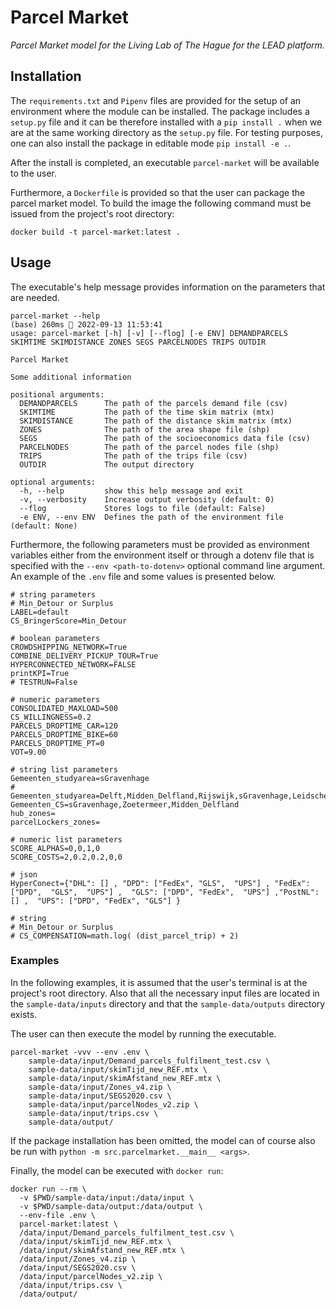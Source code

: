 # Parcel Market

_Parcel Market model for the Living Lab of The Hague for the LEAD platform._

## Installation

The `requirements.txt` and `Pipenv` files are provided for the setup of an environment where the module can be installed. The package includes a `setup.py` file and it can be therefore installed with a `pip install .` when we are at the same working directory as the `setup.py` file. For testing purposes, one can also install the package in editable mode `pip install -e .`.

After the install is completed, an executable `parcel-market` will be available to the user.

Furthermore, a `Dockerfile` is provided so that the user can package the parcel market model. To build the image the following command must be issued from the project's root directory:

```
docker build -t parcel-market:latest .
```

## Usage

The executable's help message provides information on the parameters that are needed.

```
parcel-market --help                                                                                                                (base) 260ms  2022-09-13 11:53:41
usage: parcel-market [-h] [-v] [--flog] [-e ENV] DEMANDPARCELS SKIMTIME SKIMDISTANCE ZONES SEGS PARCELNODES TRIPS OUTDIR

Parcel Market

Some additional information

positional arguments:
  DEMANDPARCELS      The path of the parcels demand file (csv)
  SKIMTIME           The path of the time skim matrix (mtx)
  SKIMDISTANCE       The path of the distance skim matrix (mtx)
  ZONES              The path of the area shape file (shp)
  SEGS               The path of the socioeconomics data file (csv)
  PARCELNODES        The path of the parcel nodes file (shp)
  TRIPS              The path of the trips file (csv)
  OUTDIR             The output directory

optional arguments:
  -h, --help         show this help message and exit
  -v, --verbosity    Increase output verbosity (default: 0)
  --flog             Stores logs to file (default: False)
  -e ENV, --env ENV  Defines the path of the environment file (default: None)
```

Furthermore, the following parameters must be provided as environment variables either from the environment itself or through a dotenv file that is specified with the `--env <path-to-dotenv>` optional command line argument. An example of the `.env` file and some values is presented below.

```
# string parameters
# Min_Detour or Surplus
LABEL=default
CS_BringerScore=Min_Detour

# boolean parameters
CROWDSHIPPING_NETWORK=True
COMBINE_DELIVERY_PICKUP_TOUR=True
HYPERCONNECTED_NETWORK=FALSE
printKPI=True
# TESTRUN=False

# numeric parameters
CONSOLIDATED_MAXLOAD=500
CS_WILLINGNESS=0.2
PARCELS_DROPTIME_CAR=120
PARCELS_DROPTIME_BIKE=60
PARCELS_DROPTIME_PT=0
VOT=9.00

# string list parameters
Gemeenten_studyarea=sGravenhage
# Gemeenten_studyarea=Delft,Midden_Delfland,Rijswijk,sGravenhage,Leidschendam_Voorburg
Gemeenten_CS=sGravenhage,Zoetermeer,Midden_Delfland
hub_zones=
parcelLockers_zones=

# numeric list parameters
SCORE_ALPHAS=0,0,1,0
SCORE_COSTS=2,0.2,0.2,0,0

# json
HyperConect={"DHL": [] , "DPD": ["FedEx", "GLS",  "UPS"] , "FedEx": ["DPD",  "GLS",  "UPS"] ,  "GLS": ["DPD", "FedEx",  "UPS"] ,"PostNL": [] ,  "UPS": ["DPD", "FedEx", "GLS"] }

# string
# Min_Detour or Surplus
# CS_COMPENSATION=math.log( (dist_parcel_trip) + 2)
```

### Examples

In the following examples, it is assumed that the user's terminal is at the project's root directory. Also that all the necessary input files are located in the `sample-data/inputs` directory and that the `sample-data/outputs` directory exists.

The user can then execute the model by running the executable.

```
parcel-market -vvv --env .env \
    sample-data/input/Demand_parcels_fulfilment_test.csv \
    sample-data/input/skimTijd_new_REF.mtx \
    sample-data/input/skimAfstand_new_REF.mtx \
    sample-data/input/Zones_v4.zip \
    sample-data/input/SEGS2020.csv \
    sample-data/input/parcelNodes_v2.zip \
    sample-data/input/trips.csv \
    sample-data/output/
```

If the package installation has been omitted, the model can of course also be run with `python -m src.parcelmarket.__main__ <args>`.

Finally, the model can be executed with `docker run`:

```
docker run --rm \
  -v $PWD/sample-data/input:/data/input \
  -v $PWD/sample-data/output:/data/output \
  --env-file .env \
  parcel-market:latest \
  /data/input/Demand_parcels_fulfilment_test.csv \
  /data/input/skimTijd_new_REF.mtx \
  /data/input/skimAfstand_new_REF.mtx \
  /data/input/Zones_v4.zip \
  /data/input/SEGS2020.csv \
  /data/input/parcelNodes_v2.zip \
  /data/input/trips.csv \
  /data/output/
```
